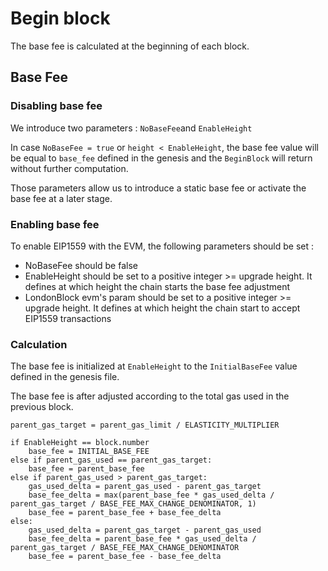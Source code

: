 <!--
order: 3
-->

# Begin block

The base fee is calculated at the beginning of each block. 

## Base Fee

### Disabling base fee

We introduce two parameters : `NoBaseFee`and `EnableHeight`

In case `NoBaseFee = true` or `height < EnableHeight`, the base fee value will be equal to `base_fee` defined in the genesis and the `BeginBlock` will return without further computation.

Those parameters allow us to introduce a static base fee or activate the base fee at a later stage.

### Enabling base fee

To enable EIP1559 with the EVM, the following parameters should be set :

- NoBaseFee should be false
- EnableHeight should be set to a positive integer >= upgrade height. It defines at which height the chain starts the base fee adjustment
- LondonBlock evm's param should be set to a positive integer >= upgrade height. It defines at which height the chain start to accept EIP1559 transactions


### Calculation

The base fee is initialized at `EnableHeight` to the `InitialBaseFee` value defined in the genesis file.

The base fee is after adjusted according to the total gas used in the previous block.

```golang
parent_gas_target = parent_gas_limit / ELASTICITY_MULTIPLIER

if EnableHeight == block.number
    base_fee = INITIAL_BASE_FEE
else if parent_gas_used == parent_gas_target:
    base_fee = parent_base_fee
else if parent_gas_used > parent_gas_target:
    gas_used_delta = parent_gas_used - parent_gas_target
    base_fee_delta = max(parent_base_fee * gas_used_delta / parent_gas_target / BASE_FEE_MAX_CHANGE_DENOMINATOR, 1)
    base_fee = parent_base_fee + base_fee_delta
else:
    gas_used_delta = parent_gas_target - parent_gas_used
    base_fee_delta = parent_base_fee * gas_used_delta / parent_gas_target / BASE_FEE_MAX_CHANGE_DENOMINATOR
    base_fee = parent_base_fee - base_fee_delta

```